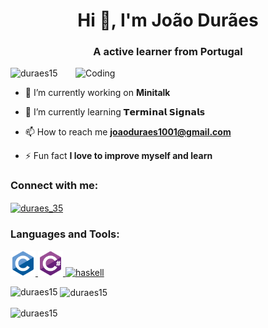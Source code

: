 <h1 align="center">Hi 👋, I'm João Durães</h1>
<h3 align="center">A active learner from Portugal</h3>
<img align="right" alt="Coding" width="400" src="https://i.pinimg.com/originals/d4/81/f3/d481f3c72e283309071f79e01b05c06d.gif"

<p align="left"> <img src="https://komarev.com/ghpvc/?username=duraes15&label=Profile%20views&color=0e75b6&style=flat" alt="duraes15" /> </p>

- 🔭 I’m currently working on **Minitalk**

- 🌱 I’m currently learning **𝗧𝗲𝗿𝗺𝗶𝗻𝗮𝗹 𝗦𝗶𝗴𝗻𝗮𝗹𝘀**

- 📫 How to reach me **joaoduraes1001@gmail.com**

- ⚡ Fun fact **I love to improve myself and learn**

<h3 align="left">Connect with me:</h3>
<p align="left">
<a href="https://instagram.com/duraes_35" target="blank"><img align="center" src="https://raw.githubusercontent.com/rahuldkjain/github-profile-readme-generator/master/src/images/icons/Social/instagram.svg" alt="duraes_35" height="30" width="40" /></a>
</p>

<h3 align="left">Languages and Tools:</h3>
<p align="left"> <a href="https://www.cprogramming.com/" target="_blank" rel="noreferrer"> <img src="https://raw.githubusercontent.com/devicons/devicon/master/icons/c/c-original.svg" alt="c" width="40" height="40"/> </a> <a href="https://www.w3schools.com/cs/" target="_blank" rel="noreferrer"> <img src="https://raw.githubusercontent.com/devicons/devicon/master/icons/csharp/csharp-original.svg" alt="csharp" width="40" height="40"/> </a> <a href="https://www.haskell.org/" target="_blank" rel="noreferrer"> <img src="https://upload.wikimedia.org/wikipedia/commons/1/1c/Haskell-Logo.svg" alt="haskell" width="40" height="40"/> </a> </p>

<p><img align="left" src="https://github-readme-stats.vercel.app/api/top-langs?username=duraes15&show_icons=true&locale=en&layout=compact" alt="duraes15" /></p>

<p>&nbsp;<img align="center" src="https://github-readme-stats.vercel.app/api?username=duraes15&show_icons=true&locale=en" alt="duraes15" /></p>

<p><img align="center" src="https://github-readme-streak-stats.herokuapp.com/?user=duraes15&" alt="duraes15" /></p>
